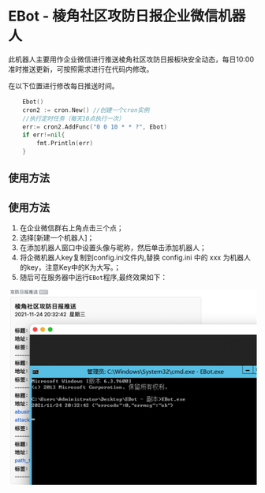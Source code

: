 # EBot - 棱角社区攻防日报企业微信机器人

此机器人主要用作企业微信进行推送棱角社区攻防日报板块安全动态，每日10:00准时推送更新，可按照需求进行在代码内修改。

在以下位置进行修改每日推送时间。
```go
	Ebot()
	cron2 := cron.New() //创建一个cron实例
	//执行定时任务（每天10点执行一次）
	err:= cron2.AddFunc("0 0 10 * * ?", Ebot)
	if err!=nil{
		fmt.Println(err)
	}
```

## 使用方法

## 使用方法

1. 在企业微信群右上角点击三个点；
2. 选择[新建一个机器人]；
3. 在添加机器人窗口中设置头像与昵称，然后单击添加机器人；
4. 将企微机器人key复制到config.ini文件内,替换 config.ini 中的 xxx 为机器人的key，注意Key中的K为大写。；
5. 随后可在服务器中运行`EBot`程序,最终效果如下：

![](media/16370516664564/16377572473539.jpg)



